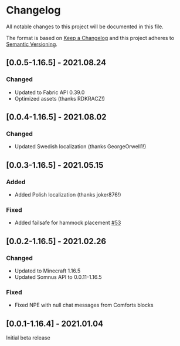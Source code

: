 # Changelog
All notable changes to this project will be documented in this file.

The format is based on [Keep a Changelog](http://keepachangelog.com/en/1.0.0/) and this project adheres to [Semantic Versioning](http://semver.org/spec/v2.0.0.html).

## [0.0.5-1.16.5] - 2021.08.24
### Changed
- Updated to Fabric API 0.39.0
- Optimized assets (thanks RDKRACZ!)

## [0.0.4-1.16.5] - 2021.08.02
### Changed
- Updated Swedish localization (thanks GeorgeOrwell1!)  

## [0.0.3-1.16.5] - 2021.05.15
### Added
- Added Polish localization (thanks joker876!)
### Fixed
- Added failsafe for hammock placement [#53](https://github.com/TheIllusiveC4/Comforts/issues/53)

## [0.0.2-1.16.5] - 2021.02.26
### Changed
- Updated to Minecraft 1.16.5
- Updated Somnus API to 0.0.11-1.16.5
### Fixed
- Fixed NPE with null chat messages from Comforts blocks

## [0.0.1-1.16.4] - 2021.01.04
Initial beta release